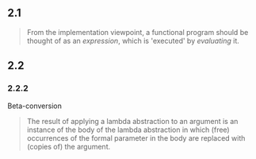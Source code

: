 ## 2.1
> From the implementation viewpoint, a functional program should be thought of as an _expression_, which is 'executed' by _evaluating_ it.


## 2.2

### 2.2.2

Beta-conversion

> The result of applying a lambda abstraction to an argument is an instance of the body of the lambda abstraction in which (free) occurrences of the formal parameter in the body are replaced with (copies of) the argument.


<!--stackedit_data:
eyJoaXN0b3J5IjpbLTE2NDk3NTk1MDddfQ==
-->